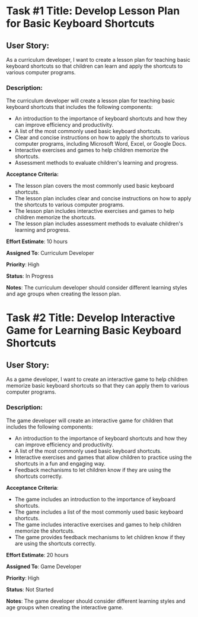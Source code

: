 # Task #1 Title: Develop Lesson Plan for Basic Keyboard Shortcuts

## User Story:
As a curriculum developer, I want to create a lesson plan for teaching basic keyboard shortcuts so that children can learn and apply the shortcuts to various computer programs.

### Description: 
The curriculum developer will create a lesson plan for teaching basic keyboard shortcuts that includes the following components:

* An introduction to the importance of keyboard shortcuts and how they can improve efficiency and productivity.
* A list of the most commonly used basic keyboard shortcuts.
* Clear and concise instructions on how to apply the shortcuts to various computer programs, including Microsoft Word, Excel, or Google Docs.
* Interactive exercises and games to help children memorize the shortcuts.
* Assessment methods to evaluate children's learning and progress.

**Acceptance Criteria:**

* The lesson plan covers the most commonly used basic keyboard shortcuts.
* The lesson plan includes clear and concise instructions on how to apply the shortcuts to various computer programs.
* The lesson plan includes interactive exercises and games to help children memorize the shortcuts.
* The lesson plan includes assessment methods to evaluate children's learning and progress.

**Effort Estimate**: 10 hours

**Assigned To**: Curriculum Developer

**Priority**: High

**Status**: In Progress

**Notes**: The curriculum developer should consider different learning styles and age groups when creating the lesson plan.

# Task #2 Title: Develop Interactive Game for Learning Basic Keyboard Shortcuts

## User Story: 
As a game developer, I want to create an interactive game to help children memorize basic keyboard shortcuts so that they can apply them to various computer programs.

### Description: 
The game developer will create an interactive game for children that includes the following components:

* An introduction to the importance of keyboard shortcuts and how they can improve efficiency and productivity.
* A list of the most commonly used basic keyboard shortcuts.
* Interactive exercises and games that allow children to practice using the shortcuts in a fun and engaging way.
* Feedback mechanisms to let children know if they are using the shortcuts correctly.

**Acceptance Criteria**:

* The game includes an introduction to the importance of keyboard shortcuts.
* The game includes a list of the most commonly used basic keyboard shortcuts.
* The game includes interactive exercises and games to help children memorize the shortcuts.
* The game provides feedback mechanisms to let children know if they are using the shortcuts correctly.

**Effort Estimate**: 20 hours

**Assigned To**: Game Developer

**Priority**: High

**Status**: Not Started

**Notes**: The game developer should consider different learning styles and age groups when creating the interactive game.